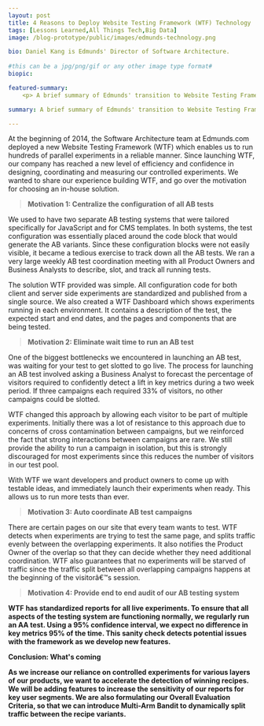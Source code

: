 ```yaml
---
layout: post
title: 4 Reasons to Deploy Website Testing Framework (WTF) Technology
tags: [Lessons Learned,All Things Tech,Big Data]
image: /blog-prototype/public/images/edmunds-technology.png

bio: Daniel Kang is Edmunds' Director of Software Architecture.
 
#this can be a jpg/png/gif or any other image type format#
biopic: 

featured-summary:
    <p> A brief summary of Edmunds' transition to Website Testing Framework (WTF) written by Daniel Kang. </p>

summary: A brief summary of Edmunds' transition to Website Testing Framework (WTF) written by Daniel Kang.

---
```


At the beginning of 2014, the Software Architecture team at Edmunds.com deployed a new Website Testing Framework (WTF) which enables us to run hundreds of parallel experiments in a reliable manner. Since launching WTF, our company has reached a new level of efficiency and confidence in designing, coordinating and measuring our controlled experiments. We wanted to share our experience building WTF, and go over the motivation for choosing an in-house solution. 

> <b> Motivation 1: Centralize the configuration of all AB tests </b>

We used to have two separate AB testing systems that were tailored specifically for JavaScript and for CMS templates. In both systems, the test configuration was essentially placed around the code block that would generate the AB variants. Since these configuration blocks were not easily visible, it became a tedious exercise to track down all the AB tests. We ran a very large weekly AB test coordination meeting with all Product Owners and Business Analysts to describe, slot, and track all running tests. 

The solution WTF provided was simple. All configuration code for both client and server side experiments are standardized and published from a single source. We also created a WTF Dashboard which shows experiments running in each environment. It contains a description of the test, the expected start and end dates, and the pages and components that are being tested. 

> <b> Motivation 2: Eliminate wait time to run an AB test </b>

One of the biggest bottlenecks we encountered in launching an AB test, was waiting for your test to get slotted to go live. The process for launching an AB test involved asking a Business Analyst to forecast the percentage of visitors required to confidently detect a lift in key metrics during a two week period. If three campaigns each required 33% of visitors, no other campaigns could be slotted. 

WTF changed this approach by allowing each visitor to be part of multiple experiments. Initially there was a lot of resistance to this approach due to concerns of cross contamination between campaigns, but we reinforced the fact that strong interactions between campaigns are rare. We still provide the ability to run a campaign in isolation, but this is strongly discouraged for most experiments since this reduces the number of visitors in our test pool.

With WTF we want developers and product owners to come up with testable ideas, and immediately launch their experiments when ready. This allows us to run more tests than ever.

> <b> Motivation 3: Auto coordinate AB test campaigns </b>

There are certain pages on our site that every team wants to test. WTF detects when experiments are trying to test the same page, and splits traffic evenly between the overlapping experiments. It also notifies the Product Owner of the overlap so that they can decide whether they need additional coordination. WTF also guarantees that no experiments will be starved of traffic since the traffic split between all overlapping campaigns happens at the beginning of the visitorâ€™s session. 

> <b> Motivation 4: Provide end to end audit of our AB testing system <b>

WTF has standardized reports for all live experiments. To ensure that all aspects of the testing system are functioning normally, we regularly run an AA test. Using a 95% confidence interval, we expect no difference in key metrics 95% of the time. This sanity check detects potential issues with the framework as we develop new features.

<b> Conclusion: What's coming </b>

As we increase our reliance on controlled experiments for various layers of our products, we want to accelerate the detection of winning recipes. We will be adding features to increase the sensitivity of our reports for key user segments. We are also formulating our Overall Evaluation Criteria, so that we can introduce Multi-Arm Bandit to dynamically split traffic between the recipe variants.
